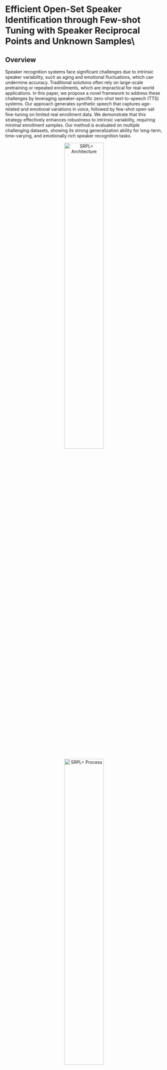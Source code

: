 # Efficient Open-Set Speaker Identification through Few-shot Tuning with Speaker Reciprocal Points and Unknown Samples\

## Overview
Speaker recognition systems face significant challenges due to intrinsic speaker variability, such as aging and emotional fluctuations, which can undermine accuracy. Traditional solutions often rely on large-scale pretraining or repeated enrollments, which are impractical for real-world applications. In this paper, we propose a novel framework to address these challenges by leveraging speaker-specific zero-shot text-to-speech (TTS) systems. Our approach generates synthetic speech that captures age-related and emotional variations in voice, followed by few-shot open-set fine-tuning on limited real enrollment data. We demonstrate that this strategy effectively enhances robustness to intrinsic variability, requiring minimal enrollment samples. Our method is evaluated on multiple challenging datasets, showing its strong generalization ability for long-term, time-varying, and emotionally rich speaker recognition tasks.

<p align="center">
  <img src="images/srpl_arch.png" alt="SRPL+ Architecture" width="50%" />
</p>
<p align="center">
  <img src="images/srpl.png" alt="SRPL+ Process" width="50%" />
</p>

## Dataset
We utilize two primary datasets in our research:

**Qualcomm Speech**: Dataset links and our experimental settings.

[Link to Qualcomm Speech dataset](https://developer.qualcomm.com/project/keyword-speech-dataset)

**FFSVC HiMia**: Dataset links and our experimental settings.

[Link to HiMia dataset](https://aishelltech.com/wakeup_data)

**Example split for training and testing**:

[Example split](https://github.com/srplplus/srplplus.github.io/tree/main/QSpeech_wavLMTDNN_embs/emb_test)

## Pretrained Audio Large Model
Our methodology is built upon a pretrained audio large model WavLM-base-plus for TDNN speaker verification, specifically designed to capture the nuances of human speech and speaker characteristics. This model serves as the foundation for our rapid tuning process, allowing for effective speaker identification. We use the 512 dimensional WavLM-base-plus with TDNN extracted speaker embedding for our backend rapid tuning and enrollment (SRPL+) models.

[Link and Details to the pretrained WavLM-TDNN AudioLM](https://huggingface.co/microsoft/wavlm-base-plus-sv)

<p align="center">
  <img src="images/wavlm.png" alt="SRPL+ Architecture" width="50%" />
</p>

## Evaluations
The evaluation section details the performance metrics on open-set speaker identification. The Open Set Classification Rate (OSCR) calculates the area under the curve mapping the Correct Classification Rate (CCR) for known classes to the False Positive Rate (FPR) for unknown data, offering a threshold-independent evaluation for open-set.

<!-- $CCR(TH) = \frac{|\{x \in TestData^{k} \mid \arg\max_{k} P(k|x) = k \cap P(k|x) \geq TH\}|}{|TestData^{k}|}$

$FPR(TH) = \frac{|\{x \mid x \in Unknown \cap \max_k P(k|x) \geq TH\}|}{|Unknown|}$ -->
![emb plot](images/eq.png)

We provide the implementation of core evaluation metrics, along with other evaluation metrics, in our code repository. An inference script is also provided to evaluate the model on our example testing split data.

[Inference script and evaluation metrics implementation](https://github.com/srplplus/srplplus.github.io/blob/main/inference_demo.ipynb)

## Code
Code used in this research for model training, and evaluation, is available for public use after publication. This encourages reproducibility and further experimentation in the field.

[SRPL+ code repository](https://github.com/srplplus/srplplus.github.io)

## Visualization and Evaluations
We present a series of visualizations and detailed evaluations to illustrate our method's effectiveness as in the paper. The t-sne embedding plots clearly demostrate the effectiveness of our method.

![emb plot](images/emb_srpl.png)

<!-- [Link to visualizations and detailed evaluations]() -->

<!-- ## How to Use
This section provides a step-by-step guide on how to replicate our research findings, including setting up the environment, preprocessing the data, training the model, and conducting evaluations. -->

## Citation
Please cite our work if it contributes to your research:

Chen, Zhiyong, et al. "Enhancing Open-Set Speaker Identification through Rapid Tuning with Speaker Reciprocal Points and Negative Sample." arXiv preprint arXiv:2409.15742 (2024).
